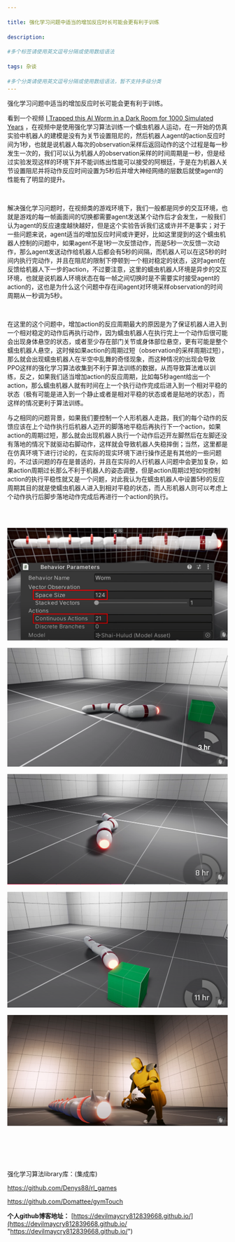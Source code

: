 ```yaml
---

title: 强化学习问题中适当的增加反应时长可能会更有利于训练
 
description: 

#多个标签请使用英文逗号分隔或使用数组语法

tags: 杂谈

#多个分类请使用英文逗号分隔或使用数组语法，暂不支持多级分类
---
```


强化学习问题中适当的增加反应时长可能会更有利于训练。



看到一个视频 [I Trapped this AI Worm in a Dark Room for 1000 Simulated Years](https://www.youtube.com/watch?v=dqL66xD2b2s) ，在视频中是使用强化学习算法训练一个蠕虫机器人运动，在一开始的仿真实验中机器人的建模是没有为关节设置阻尼的，然后机器人agent的action反应时间为1秒，也就是说机器人每次的observation采样后返回动作的这个过程是每一秒发生一次的，我们可以认为机器人的observation采样的时间周期是一秒，但是经过实验发现这样的环境下并不能训练出性能可以接受的阿根廷，于是在为机器人关节设置阻尼并将动作反应时间设置为5秒后并增大神经网络的层数后就使agent的性能有了明显的提升。



<br/>

解决强化学习问题时，在视频类的游戏环境下，我们一般都是同步的交互环境，也就是游戏的每一帧画面间的切换都需要agent发送某个动作后才会发生，一般我们认为agent的反应速度越快越好，但是这个实验告诉我们这或许并不是事实；对于一些问题来说，agent适当的增加反应时间或许更好，比如这里提到的这个蠕虫机器人控制的问题中，如果agent不是1秒一次反馈动作，而是5秒一次反馈一次动作，那么agent发送动作给机器人后都会有5秒的间隔，而机器人可以在这5秒的时间内执行完动作，并且在阻尼的限制下停顿到一个相对稳定的状态，这时agent在反馈给机器人下一步的action，不过要注意，这里的蠕虫机器人环境是异步的交互环境，也就是说机器人环境状态在每一帧之间切换时是不需要实时接受agent的action的，这也是为什么这个问题中存在间agent对环境采样observation的时间周期从一秒调为5秒。

<br/>

在这里的这个问题中，增加action的反应周期最大的原因是为了保证机器人进入到一个相对稳定的动作后再执行动作，因为蠕虫机器人在执行完上一个动作后很可能会出现身体悬空的状态，或者至少存在部门关节或身体部位悬空，更有可能是整个蠕虫机器人悬空，这时候如果action的周期过短（observation的采样周期过短），那么就会出现蠕虫机器人在半空中乱舞的奇怪现象，而这种情况的出现会导致PPO这样的强化学习算法收集到不利于算法训练的数据，从而导致算法难以训练，反之，如果我们适当增加action的反应周期，比如每5秒agent给出一个action，那么蠕虫机器人就有时间在上一个执行动作完成后进入到一个相对平稳的状态（极有可能是进入到一个静止或者是相对平稳的状态或者是贴地的状态），而这样的情况更利于算法训练。



与之相同的问题背景，如果我们要控制一个人形机器人走路，我们的每个动作的反馈应该在上个动作执行后机器人迈开的脚落地平稳后再执行下一个action，如果action的周期过短，那么就会出现机器人执行一个动作后迈开左脚然后在左脚还没有落地的情况下就驱动右脚动作，这样就会导致机器人失稳摔倒；当然，这里都是在仿真环境下进行讨论的，在实际的现实环境下进行操作还是有其他的一些问题的，不过该问题的存在是普适的，并且在实际的人行机器人问题中会更加复杂，如果action周期过长那么不利于机器人的姿态调整，但是action周期过短如何控制action的执行平稳性就又是一个问题，对此我认为在蠕虫机器人中设置5秒的反应周期其目的就是使蠕虫机器人进入到相对平稳的状态，而人形机器人则可以考虑上个动作执行后脚步落地动作完成后再进行一个action的执行。

<br/>

<br/>

![image-20241105104514941](./2024_11_5_1_强化学习问题中适当的增加反应时长可能会更有利于训练.assets/image-20241105104514941.png)

![image-20241105103635787](./2024_11_5_1_强化学习问题中适当的增加反应时长可能会更有利于训练.assets/image-20241105103635787.png)

![image-20241105103651736](./2024_11_5_1_强化学习问题中适当的增加反应时长可能会更有利于训练.assets/image-20241105103651736.png)

![image-20241105103712030](./2024_11_5_1_强化学习问题中适当的增加反应时长可能会更有利于训练.assets/image-20241105103712030.png)

![image-20241105104058652](./2024_11_5_1_强化学习问题中适当的增加反应时长可能会更有利于训练.assets/image-20241105104058652.png)

<br/>

<br/>













<br/>

<br/>

强化学习算法library库：(集成库)

https://github.com/Denys88/rl_games



https://github.com/Domattee/gymTouch







**个人github博客地址：**
[https://devilmaycry812839668.github.io/](https://devilmaycry812839668.github.io/ "https://devilmaycry812839668.github.io/")